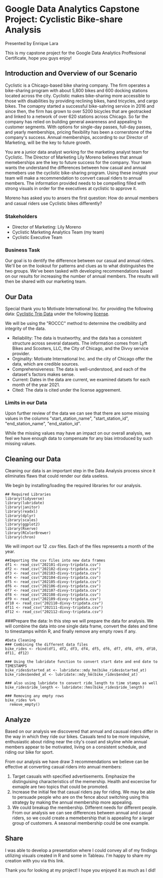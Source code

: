 # Google Data Analytics Capstone Project: Cyclistic Bike-share Analysis
Presented by Enrique Lara

This is my capstone project for the Google Data Analytics Proffesional Certificate, hope you guys enjoy!

## Introduction and Overview of our Scenario
Cyclistic is a Chicago-based bike sharing company. The firm operates a bike-sharing program with about 5,800 bikes and 600 docking stations located across the city. Cyclistic makes bike-sharing more accessible to those with disabilities by providing reclining bikes, hand tricycles, and cargo bikes. The comapny started a successful bike-sahring service in 2016 and since then, the firm has grown to over 5200 bicycles that are geotracked and linked to a network of over 620 stations across Chicago. So far the company has relied on building general awareness and appealing to customer segments. With options for single-day passes, full-day passes, and yearly memberships, pricing flexibility has been a cornerstone of the company's success. Annual memberships, according to our Director of Marketing, will be the key to future growth.

You are a junior data analyst working for the marketing analyst team for Cyclistic. The Director of Marketing Lily Moreno believes that annual memeberships are the key to future success for the company. Your team wants the understand the differences between how casual and annual memebers use the cyclistic bike-sharing program. Using these insights your team will make a recommendation to convert casual riders to annual members. The information provided needs to be compelling filled with strong visuals in order for the executives at cyclistic to approve it. 

Moreno has asked you to ansers the first question: How do annual members and casual riders use Cyclistic bikes diﬀerently?

### Stakeholders
- Director of Marketing: Lily Moreno
- Cyclistic Marketing Analytics Team (my team)
- Cyclistic Executive Team 

### Business Task
Our goal is to dentify the difference between our casual and annual riders. We'll be on the lookout for patterns and clues as to what distinguishes the two groups. We've been tasked with developing recommendations based on our results for increasing the number of annual members. The results will then be shared with our marketing team.

## Our Data
Special thank you to Motivate International Inc. for providing the following data:
[Cyclistic Trip Data](https://divvy-tripdata.s3.amazonaws.com/index.html) under the following [license](https://ride.divvybikes.com/data-license-agreement).

We will be using the "ROCCC" method to determine the credibility and integrity of the data.
- Reliability: The data is trustworthy, and the data has a consistent structure across several datasets. The information comes from Lyft Bikes and Scooters, LLC, the City of Chicago, and the Divvy service provider.
- Orginality: Motivate International Inc. and the city of Chicago offer the data, which are credible sources.
- Comprehensiveness: The data is well-understood, and each of the dataset's factors makes sense.
- Current: Dates in the data are current, we examined datsets for each month of the year 2021.
- Cited: The data is cited under the license aggreement.


### Limits in our Data
Upon further review of the data we can see that there are some missing values in the columns "start_station_name", "start_station_id", "end_station_name", "end_station_id".

While the missing values may have an impact on our overall analysis, we feel we have enough data to compensate for any bias introduced by such missing values. 

## Cleaning our Data
Cleaning our data is an important step in the Data Analysis process since it eliminates flaws that could render our data useless.

We begin by installing/loading the required libraries for our analysis. 
```{r}
## Required Libraries
library(tidyverse)
library(lubridate)
library(janitor)
library(readxl)
library(dplyr)
library(scales) 
library(ggplot2)
library(Rserve)
library(RColorBrewer)
library(chron)
```
We will import our 12 .csv files. Each of the files represents a month of the year.
```{r}
##Importing the csv files into new data frames
df1 <- read_csv("202101-divvy-tripdata.csv")
df2 <- read_csv("202102-divvy-tripdata.csv")
df3 <- read_csv("202103-divvy-tripdata.csv")
df4 <- read_csv("202104-divvy-tripdata.csv")
df5 <- read_csv("202105-divvy-tripdata.csv")
df6 <- read_csv("202106-divvy-tripdata.csv")
df7 <- read_csv("202107-divvy-tripdata.csv")
df8 <- read_csv("202108-divvy-tripdata.csv")
df9 <- read_csv("202109-divvy-tripdata.csv")
df10 <- read_csv("202110-divvy-tripdata.csv")
df11 <- read_csv("202111-divvy-tripdata.csv")
df12 <- read_csv("202112-divvy-tripdata.csv")
```
###Prepare the data:
In this step we will prepare the data for analysis. We will combine the data into one single data frame, convert the dates and time to timestamps wihtin R, and finally remove any empty rows if any.
```{r}
#Data Cleaning 
### Combining the different data files
bike_rides <- rbind(df1, df2, df3, df4, df5, df6, df7, df8, df9, df10, df11, df12)

### Using the lubridate function to convert start date and end date to TIMESTAMPS
bike_rides$started_at <- lubridate::mdy_hm(bike_rides$started_at)
bike_rides$ended_at <- lubridate::mdy_hm(bike_rides$ended_at)

### also using lubridate to convert ride_length to time stamps as well
bike_rides$ride_length <- lubridate::hms(bike_rides$ride_length)

### Removing any empty rows
bike_rides %>%
  remove_empty()

```




## Analyze
Based on our analysis we discovered that annual and causual riders differ in the way in which they ride our bikes. Casuals tend to be more impulsive, enthusiastic about riding near the city's coast and skyline while annual members appear to be motivated, living on a consistent schedule, and riding our bike for sport.


From our analysis we have draw 3 recommendations we believe can be effective at converting casual riders into annual members: 
1. Target casuals with specified advertisements. Emphasize the distinguising characteristics of the memership. Health and excercise for exmaple are two topics that could be promoted.
2. Increase the initial fee that casual riders pay for riding. We may be able to persuade people who are on the fence about switching using this strategy by making the annual membership more appealing.
3. We could breakup the membership. Different needs for different people. From our analysis we can see differences between annual and casual riders, so we could create a memebership that is appealing for a larger group of customers. A seasonal membership could be one example.

## Share
I was able to develop a presentation where I could convey all of my findings utilizing visuals created in R and some in Tableau. I'm happy to share my creation with you via this link.


Thank you for looking at my project! I hope you enjoyed it as much as I did!



